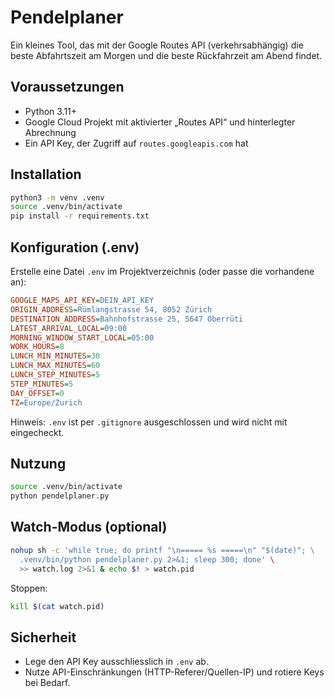 # Pendelplaner

Ein kleines Tool, das mit der Google Routes API (verkehrsabhängig) die beste Abfahrtszeit am Morgen und die beste Rückfahrzeit am Abend findet.

## Voraussetzungen
- Python 3.11+
- Google Cloud Projekt mit aktivierter „Routes API“ und hinterlegter Abrechnung
- Ein API Key, der Zugriff auf `routes.googleapis.com` hat

## Installation
```bash
python3 -m venv .venv
source .venv/bin/activate
pip install -r requirements.txt
```

## Konfiguration (.env)
Erstelle eine Datei `.env` im Projektverzeichnis (oder passe die vorhandene an):
```ini
GOOGLE_MAPS_API_KEY=DEIN_API_KEY
ORIGIN_ADDRESS=Rümlangstrasse 54, 8052 Zürich
DESTINATION_ADDRESS=Bahnhofstrasse 25, 5647 Oberrüti
LATEST_ARRIVAL_LOCAL=09:00
MORNING_WINDOW_START_LOCAL=05:00
WORK_HOURS=8
LUNCH_MIN_MINUTES=30
LUNCH_MAX_MINUTES=60
LUNCH_STEP_MINUTES=5
STEP_MINUTES=5
DAY_OFFSET=0
TZ=Europe/Zurich
```
Hinweis: `.env` ist per `.gitignore` ausgeschlossen und wird nicht mit eingecheckt.

## Nutzung
```bash
source .venv/bin/activate
python pendelplaner.py
```

## Watch-Modus (optional)
```bash
nohup sh -c 'while true; do printf "\n===== %s =====\n" "$(date)"; \
  .venv/bin/python pendelplaner.py 2>&1; sleep 300; done' \
  >> watch.log 2>&1 & echo $! > watch.pid
```
Stoppen:
```bash
kill $(cat watch.pid)
```

## Sicherheit
- Lege den API Key ausschliesslich in `.env` ab.
- Nutze API-Einschränkungen (HTTP-Referer/Quellen-IP) und rotiere Keys bei Bedarf.

